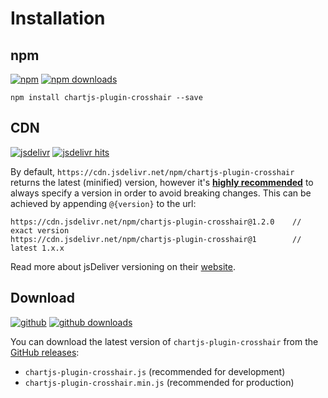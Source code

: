 # Installation

## npm

[![npm](https://img.shields.io/npm/v/chartjs-plugin-crosshair.svg?style=flat-square&maxAge=600)](https://npmjs.com/package/chartjs-plugin-crosshair) [![npm downloads](https://img.shields.io/npm/dm/chartjs-plugin-crosshair.svg?style=flat-square&maxAge=600)](https://npmjs.com/package/chartjs-plugin-crosshair)

    npm install chartjs-plugin-crosshair --save

## CDN

[![jsdelivr](https://img.shields.io/npm/v/chartjs-plugin-crosshair.svg?label=jsdelivr&style=flat-square&maxAge=600)](https://cdn.jsdelivr.net/npm/chartjs-plugin-crosshair@latest/dist/) [![jsdelivr hits](https://data.jsdelivr.com/v1/package/npm/chartjs-plugin-crosshair/badge)](https://www.jsdelivr.com/package/npm/chartjs-plugin-crosshair)

By default, `https://cdn.jsdelivr.net/npm/chartjs-plugin-crosshair` returns the latest (minified) version, however it's [**highly recommended**](https://www.jsdelivr.com/features) to always specify a version in order to avoid breaking changes. This can be achieved by appending `@{version}` to the url:

    https://cdn.jsdelivr.net/npm/chartjs-plugin-crosshair@1.2.0    // exact version
    https://cdn.jsdelivr.net/npm/chartjs-plugin-crosshair@1        // latest 1.x.x

Read more about jsDeliver versioning on their [website](http://www.jsdelivr.com/).

## Download

[![github](https://img.shields.io/github/release/abelheinsbroek/chartjs-plugin-crosshair.svg?style=flat-square&maxAge=600)](https://github.com/abelheinsbroek/chartjs-plugin-crosshair/releases/latest) [![github downloads](https://img.shields.io/github/downloads/abelheinsbroek/chartjs-plugin-crosshair/total.svg?style=flat-square&maxAge=600)](http://www.somsubhra.com/github-release-stats/?username=abelheinsbroek&repository=chartjs-plugin-crosshair)

You can download the latest version of `chartjs-plugin-crosshair` from the [GitHub releases](https://github.com/abelheinsbroek/chartjs-plugin-crosshair/releases/latest):

- `chartjs-plugin-crosshair.js` (recommended for development)
- `chartjs-plugin-crosshair.min.js` (recommended for production)
